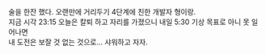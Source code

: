 술을 한잔 했다. 오랜만에 거리두기 4단계에 친한 개발자 형이랑.  
지금 시각 23:15 오늘은 칼퇴 하고 자리를 가졌으니 내일 5:30 기상 목표로 아니 못 일어나면  
내 도전은 보잘 것 없는 것으로... 샤워하고 자자.